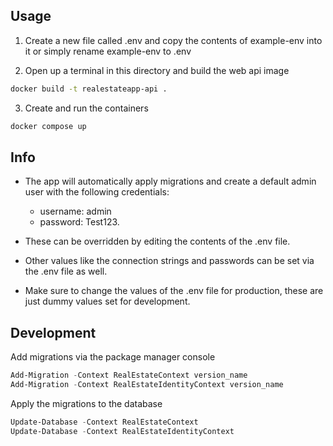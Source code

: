 ## Usage

1. Create a new file called .env and copy the contents of example-env into it or simply rename example-env to .env

2. Open up a terminal in this directory and build the web api image

```bash
docker build -t realestateapp-api .
```

3. Create and run the containers

```bash
docker compose up
```

## Info

- The app will automatically apply migrations and create a default admin user with the following credentials:

  - username: admin
  - password: Test123.

- These can be overridden by editing the contents of the .env file.
- Other values like the connection strings and passwords can be set via the .env file as well.
- Make sure to change the values of the .env file for production, these are just dummy values set for development.

## Development

Add migrations via the package manager console

```powershell
Add-Migration -Context RealEstateContext version_name
Add-Migration -Context RealEstateIdentityContext version_name
```

Apply the migrations to the database

```powershell
Update-Database -Context RealEstateContext
Update-Database -Context RealEstateIdentityContext
```
